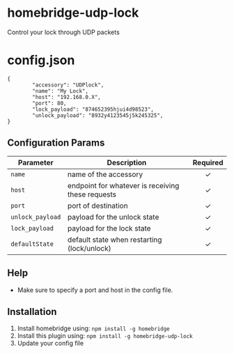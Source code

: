 # homebridge-udp-lock
Control your lock through UDP packets


# config.json

```
{
        "accessory": "UDPlock",
        "name": "My Lock",
        "host": "192.168.0.X",
        "port": 80,
        "lock_payload": "874652395hjui4d98523",
        "unlock_payload": "8932y4123545j5k245325",
}
```

## Configuration Params

|             Parameter            |                       Description                       | Required |
| -------------------------------- | ------------------------------------------------------- |:--------:|
| `name`                           | name of the accessory                                   |     ✓    |
| `host`                           | endpoint for whatever is receiving these requests       |     ✓    |
| `port`                           | port of destination                                     |     ✓    |
| `unlock_payload`                 | payload for the unlock state                            |     ✓    |
| `lock_payload`                   | payload for the lock state                              |     ✓    |
| `defaultState`                   | default state when restarting (lock/unlock)             |     ✓    |

## Help

  - Make sure to specify a port and host in the config file.

## Installation

1. Install homebridge using: `npm install -g homebridge`
2. Install this plugin using: `npm install -g homebridge-udp-lock`
3. Update your config file
